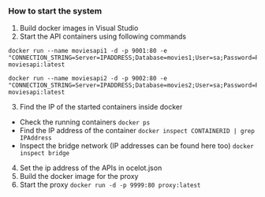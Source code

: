 ### How to start the system

1. Build docker images in Visual Studio
2. Start the API containers using following commands
```
docker run --name moviesapi1 -d -p 9001:80 -e "CONNECTION_STRING=Server=IPADDRESS;Database=movies1;User=sa;Password=Pass1234!;" moviesapi:latest
```
```
docker run --name moviesapi2 -d -p 9002:80 -e "CONNECTION_STRING=Server=IPADDRESS;Database=movies2;User=sa;Password=Pass1234!;" moviesapi:latest
```
3. Find the IP of the started containers inside docker
- Check the running containers
```docker ps```
- Find the IP address of the container
```docker inspect CONTAINERID | grep IPAddress```
- Inspect the bridge network (IP addresses can be found here too)
```docker inspect bridge```
4. Set the ip address of the APIs in ocelot.json
5. Build the docker image for the proxy
6. Start the proxy
```docker run -d -p 9999:80 proxy:latest```